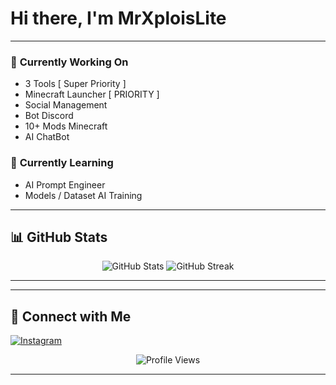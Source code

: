 # Hi there, I'm **MrXploisLite**  
---

### 🔭 **Currently Working On**
- 3 Tools [ Super Priority ]
- Minecraft Launcher [ PRIORITY ]
- Social Management
- Bot Discord
- 10+ Mods Minecraft
- AI ChatBot

### 🌱 **Currently Learning**  
- AI Prompt Engineer
- Models / Dataset AI Training
---

## 📊 GitHub Stats  

<p align="center">
  <img src="https://github-readme-stats.vercel.app/api?username=MrXploisLite&show_icons=true&theme=radical" alt="GitHub Stats" />
  <img src="https://github-readme-streak-stats.herokuapp.com/?user=MrXploisLite&theme=radical" alt="GitHub Streak" />
</p>  

---

---

## 🤝 Connect with Me  
[![Instagram](https://img.shields.io/badge/instagram-E4405F?style=for-the-badge&logo=instagram&logoColor=white)](https://www.instagram.com/romyr911/)

<p align="center">
  <img src="https://komarev.com/ghpvc/?username=johndoees911&label=Profile%20Views&color=0e75b6&style=flat" alt="Profile Views" />
</p>  

--- 
